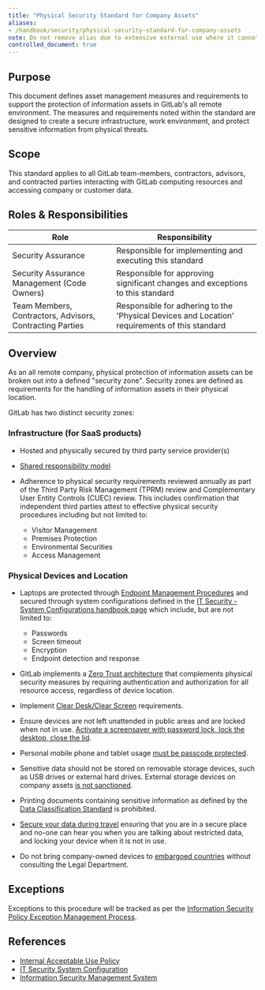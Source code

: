 ```yaml
---
title: "Physical Security Standard for Company Assets"
aliases:
- /handbook/security/physical-security-standard-for-company-assets
note: Do not remove alias due to extensive external use where it cannot be updated.
controlled_document: true
---
```


## Purpose

This document defines asset management measures and requirements to support the protection of information assets in GitLab's all remote environment. The measures and requirements noted within the standard are designed to create a secure infrastructure, work environment, and protect sensitive information from physical threats.

## Scope

This standard applies to all GitLab team-members, contractors, advisors, and contracted parties interacting with GitLab computing resources and accessing company or customer data.

## Roles & Responsibilities

| Role | Responsibility |
|----|-------|
| Security Assurance | Responsible for implementing and executing this standard |
| Security Assurance Management (Code Owners) | Responsible for approving significant changes and exceptions to this standard |
| Team Members, Contractors, Advisors, Contracting Parties | Responsible for adhering to the 'Physical Devices and Location' requirements of this standard |

## Overview

As an all remote company, physical protection of information assets can be broken out into a defined "security zone". Security zones are defined as requirements for the handling of information assets in their physical location.

GitLab has two distinct security zones:

### Infrastructure (for SaaS products)

- Hosted and physically secured by third party service provider(s)
- [Shared responsibility model](/handbook/security/isms/#assets)
- Adherence to physical security requirements reviewed annually as part of the Third Party Risk Management (TPRM) review and Complementary User Entity Controls (CUEC) review. This includes confirmation that independent third parties attest to effective physical security procedures including but not limited to:

  - Visitor Management
  - Premises Protection
  - Environmental Securities
  - Access Management

### Physical Devices and Location

- Laptops are protected through [Endpoint Management Procedures](https://internal.gitlab.com/handbook/it/endpoint-tools/) and secured through system configurations defined in the [IT Security - System Configurations handbook page](https://internal.gitlab.com/handbook/it/it-security/system-configuration/) which include, but are not limited to:

  - Passwords
  - Screen timeout
  - Encryption
  - Endpoint detection and response

- GitLab implements a [Zero Trust architecture](/handbook/security/product-security/security-platforms-architecture/security-architecture/zero-trust.md) that complements physical security measures by requiring authentication and authorization for all resource access, regardless of device location.

- Implement [Clear Desk/Clear Screen](https://internal.gitlab.com/handbook/it/it-security/system-configuration/#clean-deskclear-screen) requirements.

- Ensure devices are not left unattended in public areas and are locked when not in use. [Activate a screensaver with password lock, lock the desktop, close the lid](https://internal.gitlab.com/handbook/it/it-security/system-configuration/#laptop-or-desktop-system-configuration).

- Personal mobile phone and tablet usage [must be passcode protected](/handbook/people-group/acceptable-use-policy/#personal-mobile-phone-and-tablet-usage).

- Sensitive data should not be stored on removable storage devices, such as USB drives or external hard drives. External storage devices on company assets [is not sanctioned](/handbook/people-group/acceptable-use-policy/#use-of-external-media-on-company-assets).

- Printing documents containing sensitive information as defined by the [Data Classification Standard](/handbook/security/standards/data-classification-standard/) is prohibited.

- [Secure your data during travel](/handbook/finance/travel/#secure-your-data-during-travels) ensuring that you are in a secure place and no-one can hear you when you are talking about restricted data, and locking your device when it is not in use.

- Do not bring company-owned devices to [embargoed countries](/handbook/sales/#export-control-classification-and-countries-we-do-not-do-business-in) without consulting the Legal Department.

## Exceptions

Exceptions to this procedure will be tracked as per the [Information Security Policy Exception Management Process](/handbook/security/controlled-document-procedure/#exceptions).

## References

- [Internal Acceptable Use Policy](/handbook/people-group/acceptable-use-policy/)
- [IT Security System Configuration](https://internal.gitlab.com/handbook/it/it-security/system-configuration/)
- [Information Security Management System](/handbook/security/isms/)
